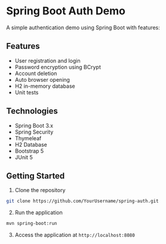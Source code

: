 # Spring Boot Auth Demo

A simple authentication demo using Spring Boot with features:

## Features
- User registration and login
- Password encryption using BCrypt
- Account deletion
- Auto browser opening
- H2 in-memory database
- Unit tests

## Technologies
- Spring Boot 3.x
- Spring Security
- Thymeleaf
- H2 Database
- Bootstrap 5
- JUnit 5

## Getting Started
1. Clone the repository
```bash
git clone https://github.com/YourUsername/spring-auth.git
```

2. Run the application
```bash
mvn spring-boot:run
```

3. Access the application at `http://localhost:8080`
